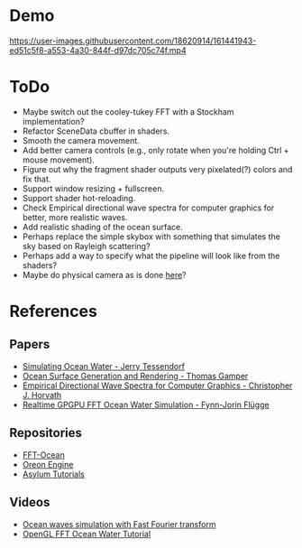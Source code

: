 # Demo

https://user-images.githubusercontent.com/18620914/161441943-ed51c5f8-a553-4a30-844f-d97dc705c74f.mp4

# ToDo

- Maybe switch out the cooley-tukey FFT with a Stockham implementation?
- Refactor SceneData cbuffer in shaders.
- Smooth the camera movement.
- Add better camera controls (e.g., only rotate when you're holding Ctrl + mouse movement).
- Figure out why the fragment shader outputs very pixelated(?) colors and fix that.
- Support window resizing + fullscreen.
- Support shader hot-reloading.
- Check Empirical directional wave spectra for computer graphics for better, more realistic waves.
- Add realistic shading of the ocean surface.
- Perhaps replace the simple skybox with something that simulates the sky based on Rayleigh scattering?
- Perhaps add a way to specify what the pipeline will look like from the shaders?
- Maybe do physical camera as is done [here](https://bitsquid.blogspot.com/2017/09/physical-cameras-in-stingray.html)?

# References

## Papers
- [Simulating Ocean Water - Jerry Tessendorf](https://citeseerx.ist.psu.edu/viewdoc/download?doi=10.1.1.161.9102&rep=rep1&type=pdf)
- [Ocean Surface Generation and Rendering - Thomas Gamper](https://www.cg.tuwien.ac.at/research/publications/2018/GAMPER-2018-OSG/GAMPER-2018-OSG-thesis.pdf)
- [Empirical Directional Wave Spectra for Computer Graphics - Christopher J. Horvath](https://dl.acm.org/doi/10.1145/2791261.2791267)
- [Realtime GPGPU FFT Ocean Water Simulation - Fynn-Jorin Flügge](https://tore.tuhh.de/handle/11420/1439?locale=en)

## Repositories
- [FFT-Ocean](https://github.com/gasgiant/FFT-Ocean)
- [Oreon Engine](https://github.com/fynnfluegge/oreon-engine)
- [Asylum Tutorials](https://github.com/asylum2010/Asylum_Tutorials)

## Videos
- [Ocean waves simulation with Fast Fourier transform](https://youtu.be/kGEqaX4Y4bQ)
- [OpenGL FFT Ocean Water Tutorial](https://youtu.be/B3YOLg0sA2g)
